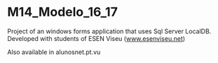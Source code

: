 # M14_Modelo_16_17
Project of an windows forms application that uses Sql Server LocalDB.
Developed with students of ESEN Viseu (www.esenviseu.net)

Also available in alunosnet.pt.vu
